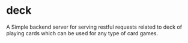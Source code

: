 # deck
A Simple backend server for serving restful requests related to deck of playing cards which can be used for any type of card games.
